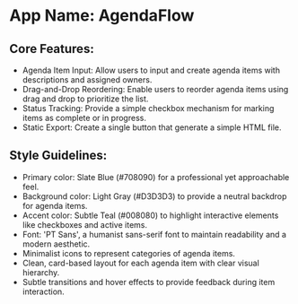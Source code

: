 # **App Name**: AgendaFlow

## Core Features:

- Agenda Item Input: Allow users to input and create agenda items with descriptions and assigned owners.
- Drag-and-Drop Reordering: Enable users to reorder agenda items using drag and drop to prioritize the list.
- Status Tracking: Provide a simple checkbox mechanism for marking items as complete or in progress.
- Static Export: Create a single button that generate a simple HTML file.

## Style Guidelines:

- Primary color: Slate Blue (#708090) for a professional yet approachable feel.
- Background color: Light Gray (#D3D3D3) to provide a neutral backdrop for agenda items.
- Accent color: Subtle Teal (#008080) to highlight interactive elements like checkboxes and active items.
- Font: 'PT Sans', a humanist sans-serif font to maintain readability and a modern aesthetic.
- Minimalist icons to represent categories of agenda items.
- Clean, card-based layout for each agenda item with clear visual hierarchy.
- Subtle transitions and hover effects to provide feedback during item interaction.